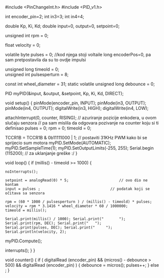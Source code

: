 #include <PinChangeInt.h>
#include <PID_v1.h>

int encoder_pin=2;
int in3=3;
int in4=4;

double Kp, Ki, Kd;
double input=0, output=0, setpoint=0;

unsigned int rpm = 0;

float velocity = 0;

volatile byte pulses = 0; //kod njega stoji voltaile long encoderPos=0, pa sam pretpostavila da su to ovdje impulsi

unsigned long timeold = 0;  
unsigned int pulsesperturn = 8; 

const int wheel_diameter = 31;
static volatile unsigned long debounce = 0;

PID myPID(&input, &output, &setpoint, Kp, Ki, Kd, DIRECT);

void setup() {
  pinMode(encoder_pin, INPUT);
  pinMode(in3, OUTPUT);
  pinMode(in4, OUTPUT);
  digitalWrite(in3, HIGH);
  digitalWrite(in4, LOW);

  attachInterrupt(0, counter, RISING);               // azuriranje pozicije enkodera, u ovom slučaju senzora
                                                     // pa sam mislila da odgovara pozivanje na counter koju si ti definisao
  pulses = 0;
  rpm = 0;
  timeold = 0;

  TCCR1B = TCCR1B & 0b11111000 | 1;                   // postaviti 31KHz PWM kako bi se sprijecio sum motora
  myPID.SetMode(AUTOMATIC);
  myPID.SetSampleTime(1);
  myPID.SetOutputLimits(-255, 255);
  Serial.begin (115200);                              // za uklanjanje greške :/
}

void loop() {
    if (millis() - timeold >= 1000) {

    noInterrupts(); 

    setpoint = analogRead(0) * 5;                       // ovo dio ne kontam
    input = pulses ;                                // podatak koji se očitava sa senzora
  
    rpm = (60 * 1000 / pulsesperturn ) / (millis() - timeold) * pulses;
    velocity = rpm * 3.1416 * wheel_diameter * 60 / 1000000; 
    timeold = millis();
  
    Serial.print(millis() / 1000); Serial.print("       ");
    Serial.print(rpm, DEC); Serial.print("   ");
    Serial.print(pulses, DEC); Serial.print("     ");
    Serial.println(velocity, 2);
  
  myPID.Compute(); 
  
  interrupts();
   }
}

void counter() {
  if (  digitalRead (encoder_pin) && (micros() - debounce > 500) && digitalRead (encoder_pin) ) {
    debounce = micros();
    pulses++;
  }
  else ;
}


